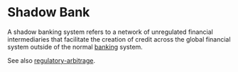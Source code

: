# Shadow Bank

A shadow banking system refers to a network of unregulated financial intermediaries that facilitate the creation of credit across the global financial system outside of the normal [banking](bank.md) system.

See also [regulatory-arbitrage](regulatory-arbitrage.md).
